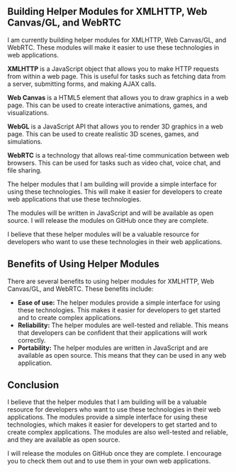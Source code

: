 
## Building Helper Modules for XMLHTTP, Web Canvas/GL, and WebRTC

I am currently building helper modules for XMLHTTP, Web Canvas/GL, and WebRTC. These modules will make it easier to use these technologies in web applications.

**XMLHTTP** is a JavaScript object that allows you to make HTTP requests from within a web page. This is useful for tasks such as fetching data from a server, submitting forms, and making AJAX calls.

**Web Canvas** is a HTML5 element that allows you to draw graphics in a web page. This can be used to create interactive animations, games, and visualizations.

**WebGL** is a JavaScript API that allows you to render 3D graphics in a web page. This can be used to create realistic 3D scenes, games, and simulations.

**WebRTC** is a technology that allows real-time communication between web browsers. This can be used for tasks such as video chat, voice chat, and file sharing.

The helper modules that I am building will provide a simple interface for using these technologies. This will make it easier for developers to create web applications that use these technologies.

The modules will be written in JavaScript and will be available as open source. I will release the modules on GitHub once they are complete.

I believe that these helper modules will be a valuable resource for developers who want to use these technologies in their web applications.

## Benefits of Using Helper Modules

There are several benefits to using helper modules for XMLHTTP, Web Canvas/GL, and WebRTC. These benefits include:

* **Ease of use:** The helper modules provide a simple interface for using these technologies. This makes it easier for developers to get started and to create complex applications.
* **Reliability:** The helper modules are well-tested and reliable. This means that developers can be confident that their applications will work correctly.
* **Portability:** The helper modules are written in JavaScript and are available as open source. This means that they can be used in any web application.

## Conclusion

I believe that the helper modules that I am building will be a valuable resource for developers who want to use these technologies in their web applications. The modules provide a simple interface for using these technologies, which makes it easier for developers to get started and to create complex applications. The modules are also well-tested and reliable, and they are available as open source.

I will release the modules on GitHub once they are complete. I encourage you to check them out and to use them in your own web applications.
